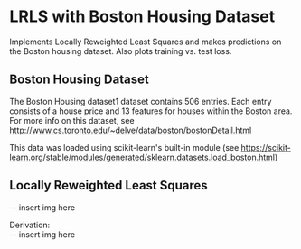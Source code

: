 # LRLS with Boston Housing Dataset

Implements Locally Reweighted Least Squares and makes predictions on the Boston housing dataset. Also plots training vs. test loss.

## Boston Housing Dataset
The Boston Housing dataset1 dataset contains 506 entries. Each entry consists of a house price and 13 features for houses within the Boston area. For more info on this dataset, see http://www.cs.toronto.edu/~delve/data/boston/bostonDetail.html

This data was loaded using scikit-learn's built-in module (see https://scikit-learn.org/stable/modules/generated/sklearn.datasets.load_boston.html)

## Locally Reweighted Least Squares
-- insert img here

Derivation:\
-- insert img here
